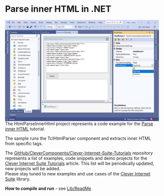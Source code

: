 # Parse inner HTML in .NET

<img align="left" src="HtmlParserInnerHtml.jpg"/>

The HtmlParseInnerHtml project represents a code example for the [Parse inner HTML](https://www.clevercomponents.com/portal/kb/a140/parse-inner-html.aspx) tutorial.   

The sample runs the TclHtmlParser component and extracts inner HTML from specific tags.   

The [GitHub/CleverComponents/Clever-Internet-Suite-Tutorials](https://github.com/CleverComponents/Clever-Internet-Suite-Tutorials) repository represents a list of examples, code snippets and demo projects for the [Clever Internet Suite Tutorials](https://www.clevercomponents.com/articles/article035/) article. This list will be periodically updated, new projects will be added.   
Please stay tuned to new examples and use cases of the [Clever Internet Suite](https://www.clevercomponents.com/products/inetsuite/) library.

**How to compile and run** - see [Lib/ReadMe](./Lib/ReadMe.md)   
